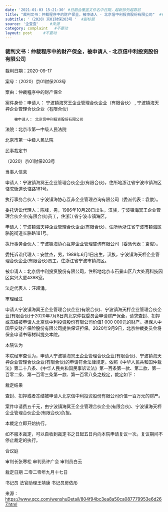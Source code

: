 ```yaml
---
date: '2021-01-03 15:21:30' #日期会覆盖文件名中日期，越新排列越靠前
title: "裁判文书：仲裁程序中的财产保全，被申请人 - 北京信中利投资股份有限公司"  #标题
subtitle: '（2020）京01财保203号 '  #副标题
source: '企查查'     #来源
category: complaint   #不要动
layout: post     #不要动
---
```


### 裁判文书：仲裁程序中的财产保全，被申请人 - 北京信中利投资股份有限公司

裁判日期：2020-09-17

案号：（2020）京01财保203号

案由：仲裁程序中的财产保全

案件身份：申请人： 宁波镇海冥王企业管理合伙企业（有限合伙） , 宁波镇海天枰企业管理合伙企业（有限合伙）

        被申请人： 北京信中利投资股份有限公司
        
法院：北京市第一中级人民法院


北京市第一中级人民法院

民事裁定书

（2020）京01财保203号

当事人信息

申请人：宁波镇海冥王企业管理合伙企业(有限合伙)，住所地浙江省宁波市镇海区骆驼街道长骆路181号。

执行事务合伙人：宁波镇海协心互非企业管理咨询有限公司（委派代表：袁俊）。

委托诉讼代理人：陈峰，男，1986年10月28日出生，汉族，宁波镇海冥王企业管理合伙企业(有限合伙)员工，住浙江省宁波市镇海区。

申请人：宁波镇海天枰企业管理合伙企业(有限合伙)，住所地浙江省宁波市镇海区骆驼街道长骆路181号。

执行事务合伙人：宁波镇海协心互非企业管理咨询有限公司（委派代表：袁俊）。

委托诉讼代理人：安胜杰，男，1989年6月1日出生，汉族，宁波镇海天枰企业管理合伙企业(有限合伙)员工，住浙江省宁波市镇海区。

被申请人：北京信中利投资股份有限公司，住所地北京市石景山区八大处高科技园区实兴大厦4398室。

法定代表人：汪超涌。

审理经过

申请人宁波镇海冥王企业管理合伙企业(有限合伙)、宁波镇海天枰企业管理合伙企业(有限合伙)于2020年7月8日向北京仲裁委员会申请财产保全，请求查封、扣押或冻结被申请人北京信中利投资股份有限公司价值1 000 000元的财产。担保人中国平安财产保险股份有限公司提供保证担保。2020年9月9日，北京仲裁委员会将保全申请书等材料提交本院。

本院认为

本院经审查认为，申请人宁波镇海冥王企业管理合伙企业(有限合伙)、宁波镇海天枰企业管理合伙企业(有限合伙)的申请符合法律规定。依照《中华人民共和国仲裁法》第二十八条、《中华人民共和国民事诉讼法》第一百条第一款、第二款、第一百零二条、第一百零三条第一款、第一百零八条之规定，裁定如下：

裁定结果

查封、扣押或者冻结被申请人北京信中利投资股份有限公司价值一百万元的财产。

案件申请费五千元，由宁波镇海冥王企业管理合伙企业(有限合伙)、宁波镇海天枰企业管理合伙企业(有限合伙)负担。

本裁定立即开始执行。

如不服本裁定，可以自收到裁定书之日起五日内向本院申请复议一次。复议期间不停止裁定的执行。

合议庭

审判长张寒松
审判员许广会
审判员白云

裁定日期
二零二零年九月十七日

书记员
法官助理王靖康
书记员房依彤

来源：https://www.qcc.com/wenshuDetail/804f94bc3ea8a50ca087779953e6d267.html
